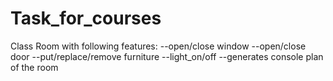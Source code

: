 # Task_for_courses
Class Room with following features:
--open/close window
--open/close door
--put/replace/remove furniture
--light_on/off
--generates console plan of the room
